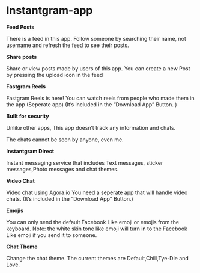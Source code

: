 # Instantgram-app
<b>Feed Posts</b>

There is a feed in this app. Follow someone by searching their name, not username and refresh the feed to see their posts.

 <b>Share posts </b>

Share or view posts made by users of this app. You can create a new Post by pressing the upload icon in the feed

<b>Fastgram Reels </b>

Fastgram Reels is here! You can watch reels from people who made them in the app (Seperate app) (It’s included in the “Download App” Button. )

 <b>Built for security</b>

Unlike other apps, This app doesn’t track any information and chats.

The chats cannot be seen by anyone, even me.

<b>Instantgram Direct</b>

Instant messaging service that includes Text messages, sticker messages,Photo messages and chat themes.

 <b>Video Chat</b>

Video chat using Agora.io You need a seperate app that will handle video chats. (It’s included in the “Download App” Button.)

 <b>Emojis</b>

You can only send the default Facebook Like emoji or emojis from the keyboard. Note: the white skin tone like emoji will turn in to the Facebook Like emoji if you send it to someone.

 <b>Chat Theme</b>

Change the chat theme. The current themes are Default,Chill,Tye-Die and Love.

